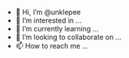- 👋 Hi, I’m @unklepee
- 👀 I’m interested in ...
- 🌱 I’m currently learning ...
- 💞️ I’m looking to collaborate on ...
- 📫 How to reach me ...

<!---
unklepee/unklepee is a ✨ special ✨ repository because its `README.md` (this file) appears on your GitHub profile.
You can click the Preview link to take a look at your changes.
--->
